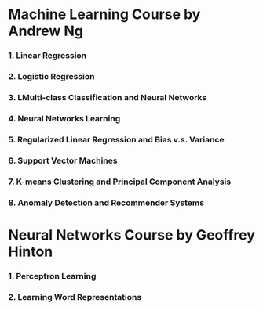 Machine Learning Course by Andrew Ng
==============================
### 1. Linear Regression<br />
### 2. Logistic Regression<br />
### 3. LMulti-class Classification and Neural Networks<br />
### 4. Neural Networks Learning<br />
### 5. Regularized Linear Regression and Bias v.s. Variance<br />
### 6. Support Vector Machines<br />
### 7. K-means Clustering and Principal Component Analysis<br />
### 8. Anomaly Detection and Recommender Systems<br />

Neural Networks Course by Geoffrey Hinton
==============================
### 1. Perceptron Learning<br />
### 2. Learning Word Representations<br />
